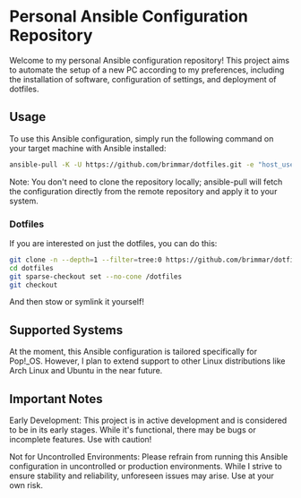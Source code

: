 # Personal Ansible Configuration Repository

Welcome to my personal Ansible configuration repository! This project aims to automate the setup of a new PC according to my preferences, including the installation of software, configuration of settings, and deployment of dotfiles.

## Usage

To use this Ansible configuration, simply run the following command on your target machine with Ansible installed:

```bash
ansible-pull -K -U https://github.com/brimmar/dotfiles.git -e "host_user=<username>" -e "ssh_email=<email>"
```

Note: You don't need to clone the repository locally; ansible-pull will fetch the configuration directly from the remote repository and apply it to your system.

### Dotfiles

If you are interested on just the dotfiles, you can do this:

```bash
git clone -n --depth=1 --filter=tree:0 https://github.com/brimmar/dotfiles.git
cd dotfiles
git sparse-checkout set --no-cone /dotfiles
git checkout
```

And then stow or symlink it yourself!

## Supported Systems

At the moment, this Ansible configuration is tailored specifically for Pop!\_OS. However, I plan to extend support to other Linux distributions like Arch Linux and Ubuntu in the near future.

## Important Notes

Early Development: This project is in active development and is considered to be in its early stages. While it's functional, there may be bugs or incomplete features. Use with caution!

Not for Uncontrolled Environments: Please refrain from running this Ansible configuration in uncontrolled or production environments. While I strive to ensure stability and reliability, unforeseen issues may arise. Use at your own risk.
